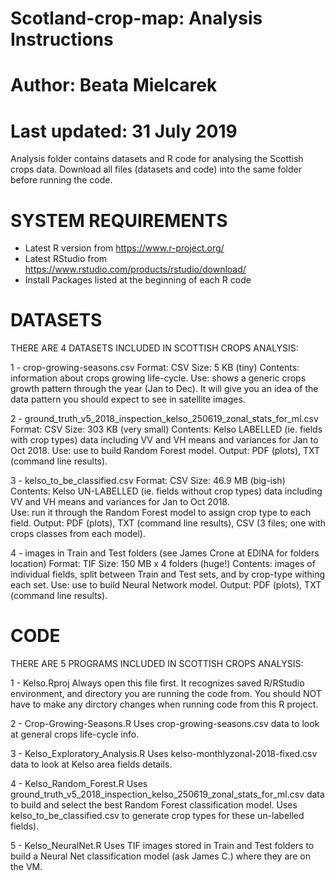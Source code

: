 # Scotland-crop-map: Analysis Instructions
# Author: Beata Mielcarek 
# Last updated: 31 July 2019 

Analysis folder contains datasets and R code for analysing the Scottish crops data. 
Download all files (datasets and code) into the same folder before running the code. 


  SYSTEM REQUIREMENTS 
================
 - Latest R version from https://www.r-project.org/ 
 - Latest RStudio from https://www.rstudio.com/products/rstudio/download/ 
 - Install Packages listed at the beginning of each R code 
 
 
  DATASETS 
============ 
THERE ARE 4 DATASETS INCLUDED IN SCOTTISH CROPS ANALYSIS: 

1 - crop-growing-seasons.csv 
Format: CSV 
Size: 5 KB (tiny) 
Contents: information about crops growing life-cycle. 
Use: shows a generic crops growth pattern through the year (Jan to Dec). It will give you an idea of the data pattern you should expect to see in satellite images. 

2 - ground_truth_v5_2018_inspection_kelso_250619_zonal_stats_for_ml.csv
Format: CSV 
Size: 303 KB (very small) 
Contents: Kelso LABELLED (ie. fields with crop types) data including VV and VH means and variances for Jan to Oct 2018. 
Use: use to build Random Forest model. 
Output: PDF (plots), TXT (command line results). 

3 - kelso_to_be_classified.csv 
Format: CSV 
Size: 46.9 MB (big-ish) 
Contents: Kelso UN-LABELLED (ie. fields without crop types) data including VV and VH means and variances for Jan to Oct 2018.  
Use: run it through the Random Forest model to assign crop type to each field. 
Output: PDF (plots), TXT (command line results), CSV (3 files; one with crops classes from each model). 

4 - images in Train and Test folders (see James Crone at EDINA for folders location) 
Format: TIF 
Size: 150 MB x 4 folders (huge!) 
Contents: images of individual fields, split between Train and Test sets, and by crop-type withing each set. 
Use: use to build Neural Network model. 
Output: PDF (plots), TXT (command line results). 


  CODE 
======== 
THERE ARE 5 PROGRAMS INCLUDED IN SCOTTISH CROPS ANALYSIS: 

1 - Kelso.Rproj 
Always open this file first. It recognizes saved R/RStudio environment, and directory you are running the code from. You should NOT have to make any dirctory changes when running code from this R project. 

2 - Crop-Growing-Seasons.R 
Uses crop-growing-seasons.csv data to look at general crops life-cycle info. 

3 - Kelso_Exploratory_Analysis.R 
Uses kelso-monthlyzonal-2018-fixed.csv data to look at Kelso area fields details. 

4 - Kelso_Random_Forest.R 
Uses ground_truth_v5_2018_inspection_kelso_250619_zonal_stats_for_ml.csv data to build and select the best Random Forest classification model. 
Uses kelso_to_be_classified.csv to generate crop types for these un-labelled fields). 

5 - Kelso_NeuralNet.R 
Uses TIF images stored in Train and Test folders to build a Neural Net classification model (ask James C.) where they are on the VM. 
